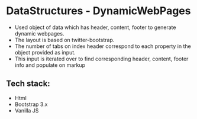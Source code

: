 # DataStructures - DynamicWebPages
- Used object of data which has header, content, footer to generate dynamic webpages.
- The layout is based on twitter-bootstrap.
- The number of tabs on index header correspond to each property in the object provided as input.
- This input is iterated over to find corresponding header, content, footer info and populate on markup

## Tech stack:
- Html
- Bootstrap 3.x
- Vanilla JS
